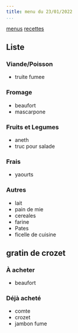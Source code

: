 ```yaml
---
title: menu du 23/01/2022
...
```


[menus](/menu.html)
[recettes](/recipe.html)

## Liste
### Viande/Poisson
- truite fumee
### Fromage
- beaufort
- mascarpone
### Fruits et Legumes
- aneth
- truc pour salade
### Frais
- yaourts
### Autres
- lait
- pain de mie
- cereales
- farine
- Pates
- ficelle de cuisine

## gratin de crozet
### À acheter
- beaufort
### Déjà acheté 
- comte
- crozet
- jambon fume
